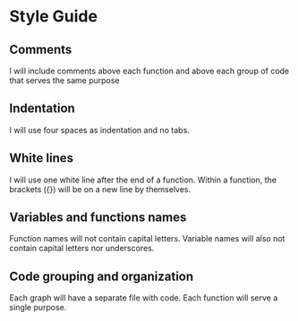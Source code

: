 # Style Guide

## Comments
I will include comments above each function and above each group of code that serves the same purpose

## Indentation
I will use four spaces as indentation and no tabs.

## White lines
I will use one white line after the end of a function.
Within a function, the brackets ({}) will be on a new line by themselves.

## Variables and functions names
Function names will not contain capital letters.
Variable names will also not contain capital letters nor underscores.

## Code grouping and organization
Each graph will have a separate file with code.
Each function will serve a single purpose.
